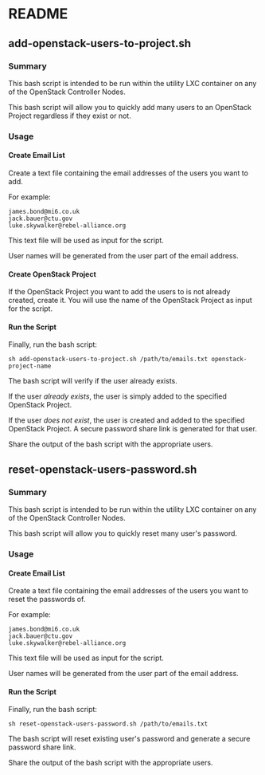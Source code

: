 README
======

add-openstack-users-to-project.sh
---------------------------------

### Summary

This bash script is intended to be run within the utility LXC container on any of the OpenStack Controller Nodes.

This bash script will allow you to quickly add many users to an OpenStack Project regardless if they exist or not.

### Usage

#### Create Email List

Create a text file containing the email addresses of the users you want to add. 

For example:

    james.bond@mi6.co.uk
    jack.bauer@ctu.gov
    luke.skywalker@rebel-alliance.org

This text file will be used as input for the script.

User names will be generated from the user part of the email address.

#### Create OpenStack Project

If the OpenStack Project you want to add the users to is not already created, create it. You will use the name of the OpenStack Project as input for the script.

#### Run the Script

Finally, run the bash script:

    sh add-openstack-users-to-project.sh /path/to/emails.txt openstack-project-name

The bash script will verify if the user already exists.

If the user _already exists_, the user is simply added to the specified OpenStack Project.

If the user _does not exist_, the user is created and added to the specified OpenStack Project. A secure password share link is generated for that user.

Share the output of the bash script with the appropriate users.

reset-openstack-users-password.sh
---------------------------------

### Summary

This bash script is intended to be run within the utility LXC container on any of the OpenStack Controller Nodes.

This bash script will allow you to quickly reset many user's password.

### Usage

#### Create Email List

Create a text file containing the email addresses of the users you want to reset the passwords of.

For example:

    james.bond@mi6.co.uk
    jack.bauer@ctu.gov
    luke.skywalker@rebel-alliance.org

This text file will be used as input for the script.

User names will be generated from the user part of the email address.

#### Run the Script

Finally, run the bash script:

    sh reset-openstack-users-password.sh /path/to/emails.txt

The bash script will reset existing user's password and generate a secure password share link.

Share the output of the bash script with the appropriate users.